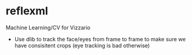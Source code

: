 # reflexml
Machine Learning/CV for Vizzario

* Use dlib to track the face/eyes from frame to frame to make sure we have consisitent crops (eye tracking is bad otherwise)
